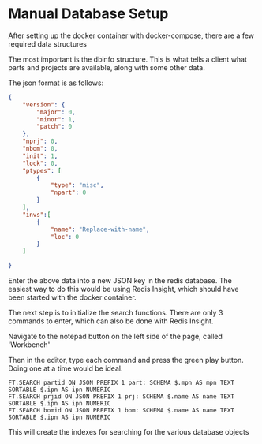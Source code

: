<!--
	SPDX-FileCopyrightText: 2022 Slant Tech, Dylan Wadler <dwadler@slant.tech>
 
	SPDX-License-Identifier: GFDL-1.3-or-later
-->

# Manual Database Setup

After setting up the docker container with docker-compose, there are a few required data structures 

The most important is the dbinfo structure. This is what tells a client what parts and projects are available, along with some other data.

The json format is as follows:

```json
{
    "version": {
        "major": 0,
        "minor": 1,
        "patch": 0
    },
    "nprj": 0,
    "nbom": 0,
    "init": 1,
    "lock": 0,
    "ptypes": [
        {
            "type": "misc",
            "npart": 0
        }
    ],
    "invs":[
        {
            "name": "Replace-with-name",
            "loc": 0
        }
    ]

}
```

Enter the above data into a new JSON key in the redis database. The easiest way to do this would be using Redis Insight, which should have been started with the docker container.

The next step is to initialize the search functions. There are only 3 commands to enter, which can also be done with Redis Insight.

Navigate to the notepad button on the left side of the page, called 'Workbench'

Then in the editor, type each command and press the green play button. Doing one at a time would be ideal.

```
FT.SEARCH partid ON JSON PREFIX 1 part: SCHEMA $.mpn AS mpn TEXT SORTABLE $.ipn AS ipn NUMERIC
FT.SEARCH prjid ON JSON PREFIX 1 prj: SCHEMA $.name AS name TEXT SORTABLE $.ipn AS ipn NUMERIC
FT.SEARCH bomid ON JSON PREFIX 1 bom: SCHEMA $.name AS name TEXT SORTABLE $.ipn AS ipn NUMERIC
```
This will create the indexes for searching for the various database objects
